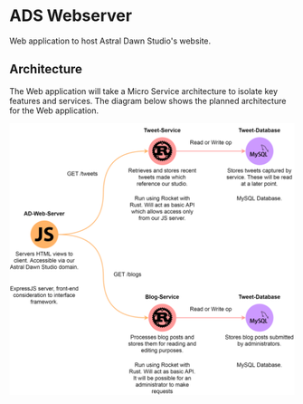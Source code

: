 # ADS Webserver
Web application to host Astral Dawn Studio's website.

## Architecture
The Web application will take a Micro Service architecture to isolate key features and services. The diagram below shows the 
planned architecture for the Web application.

![ADS-Webserver-Arch](./Images/ADS-Webserver-Arch.png)